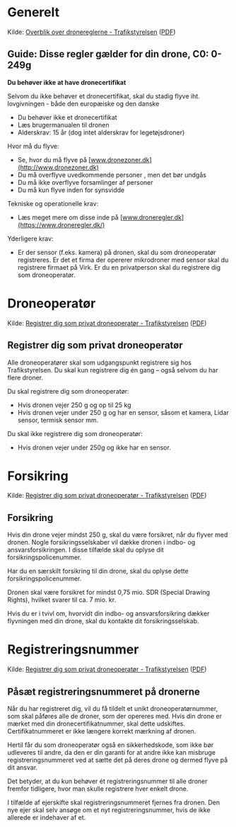 # Generelt

Kilde: [Overblik over dronereglerne - Trafikstyrelsen](https://www.droneregler.dk/generelt-om-regler-for-droneflyvning/overblik-over-dronereglerne) ([PDF](Overblik-over-dronereglerne-Trafikstyrelsen.pdf))

## Guide: Disse regler gælder for din drone, C0: 0-249g

**Du behøver ikke at have dronecertifikat**

Selvom du ikke behøver et dronecertifikat, skal du stadig flyve iht. lovgivningen - både den europæiske og den danske
- Du behøver ikke et dronecertifikat
- Læs brugermanualen til dronen 
- Alderskrav: 15 år (dog intet alderskrav for legetøjsdroner)

Hvor må du flyve:
- Se, hvor du må flyve på [www.dronezoner.dk](http://www.dronezoner.dk)
- Du må overflyve uvedkommende personer , men det bør undgås
- Du må ikke overflyve forsamlinger af personer
- Du må kun flyve inden for synsvidde

Tekniske og operationelle krav:
- Læs meget mere om disse inde på [www.droneregler.dk](https://www.droneregler.dk/)

Yderligere krav:
- Er der sensor (f.eks. kamera) på dronen, skal du som droneoperatør registreres. Er det et firma der opererer mikrodroner med sensor skal du registrere firmaet på Virk. Er du en privatperson skal du registrere dig som droneoperatør.

# Droneoperatør

Kilde: [Registrer dig som privat droneoperatør - Trafikstyrelsen](https://www.droneregler.dk/registrering-som-droneoperatoer/privat-droneoperatoer-registrer-dig-her) ([PDF](Registrer-dig-som-privat-droneoperatoer-Trafikstyrelsen.pdf))

## Registrer dig som privat droneoperatør

Alle droneoperatører skal som udgangspunkt registrere sig hos Trafikstyrelsen. Du skal kun registrere dig én gang – også selvom du har flere droner.

Du skal registrere dig som droneoperatør:
- Hvis dronen vejer 250 g og op til 25 kg
- Hvis dronen vejer under 250 g og har en sensor, såsom et kamera, Lidar sensor, termisk sensor mm.

Du skal ikke registrere dig som droneoperatør:
- Hvis dronen vejer under 250g og ikke har en sensor.

# Forsikring

Kilde: [Registrer dig som privat droneoperatør - Trafikstyrelsen](https://www.droneregler.dk/registrering-som-droneoperatoer/privat-droneoperatoer-registrer-dig-her) ([PDF](Registrer-dig-som-privat-droneoperatoer-Trafikstyrelsen.pdf))

## Forsikring

Hvis din drone vejer mindst 250 g, skal du være forsikret, når du flyver med dronen. Nogle forsikringsselskaber vil dække dronen i indbo- og ansvarsforsikringen. I disse tilfælde skal du oplyse dit forsikringspolicenummer.

Har du en særskilt forsikring til din drone, skal du oplyse dette forsikringspolicenummer.

Dronen skal være forsikret for mindst 0,75 mio. SDR (Special Drawing Rights), hvilket svarer til ca. 7 mio. kr.

Hvis du er i tvivl om, hvorvidt din indbo- og ansvarsforsikring dækker flyvningen med din drone, skal du kontakte dit forsikringsselskab.

# Registreringsnummer

Kilde: [Registrer dig som privat droneoperatør - Trafikstyrelsen](https://www.droneregler.dk/registrering-som-droneoperatoer/privat-droneoperatoer-registrer-dig-her) ([PDF](Registrer-dig-som-privat-droneoperatoer-Trafikstyrelsen.pdf))

## Påsæt registreringsnummeret på dronerne

Når du har registreret dig, vil du få tildelt et unikt droneoperatørnummer, som skal påføres alle de droner, som der opereres med. Hvis din drone er mærket med din dronecertifikatnummer, skal dette udskiftes. Certifikatnummeret er ikke længere korrekt mærkning af dronen.  

Hertil får du som droneoperatør også en sikkerhedskode, som ikke bør udleveres til andre, da den er din garanti for at andre ikke kan misbruge registreringsnummeret ved at sætte det på deres drone og dermed flyve på dit ansvar.

Det betyder, at du kun behøver ét registreringsnummer til alle droner fremfor tidligere, hvor man skulle registrere hver enkelt drone.

I tilfælde af ejerskifte skal registreringsnummeret fjernes fra dronen. Den nye ejer skal selv ansøge om et nyt registreringsnummer, hvis de ikke allerede er indehaver af et.
